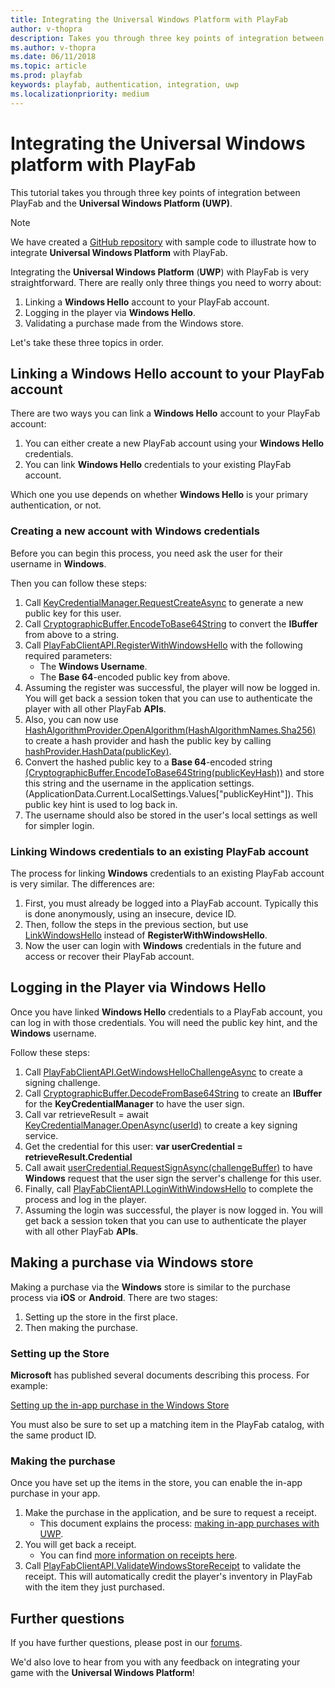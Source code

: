 ```yaml
---
title: Integrating the Universal Windows Platform with PlayFab
author: v-thopra
description: Takes you through three key points of integration between PlayFab and the Universal Windows Platform (UWP).
ms.author: v-thopra
ms.date: 06/11/2018
ms.topic: article
ms.prod: playfab
keywords: playfab, authentication, integration, uwp
ms.localizationpriority: medium
---
```


# Integrating the Universal Windows platform with PlayFab

This tutorial takes you through three key points of integration between PlayFab and the **Universal Windows Platform (UWP)**.

> [!NOTE]
> We have created a [GitHub repository](https://github.com/PlayFab/UWPExample) with sample code to illustrate how to integrate **Universal Windows Platform** with PlayFab.

Integrating the **Universal Windows Platform** (**UWP**) with PlayFab is very straightforward. There are really only three things you need to worry about:

1. Linking a **Windows Hello** account to your PlayFab account.
2. Logging in the player via **Windows Hello**.
3. Validating a purchase made from the Windows store.

Let's take these three topics in order.

## Linking a Windows Hello account to your PlayFab account

There are two ways you can link a **Windows Hello** account to your PlayFab account:

1. You can either create a new PlayFab account using your **Windows Hello** credentials.
2. You can link **Windows Hello** credentials to your existing PlayFab account.

Which one you use depends on whether **Windows Hello** is your primary authentication, or not.

### Creating a new account with Windows credentials

Before you can begin this process, you need ask the user for their username in **Windows**.

Then you can follow these steps:

1. Call [KeyCredentialManager.RequestCreateAsync](https://docs.microsoft.com/en-us/uwp/api/windows.security.credentials.keycredentialmanager) to generate a new public key for this user.
2. Call [CryptographicBuffer.EncodeToBase64String](https://docs.microsoft.com/en-us/uwp/api/Windows.Security.Cryptography.CryptographicBuffer#Windows_Security_Cryptography_CryptographicBuffer_EncodeToBase64String_Windows_Storage_Streams_IBuffer_) to convert the **IBuffer** from above to a string.
3. Call [PlayFabClientAPI.RegisterWithWindowsHello](xref:titleid.playfabapi.com.client.authentication.registerwithwindowshello) with the following required parameters:  
   - The **Windows Username**.
   - The **Base 64**-encoded public key from above.
4. Assuming the register was successful, the player will now be logged in. You will get back a session token that you can use to authenticate the player with all other PlayFab **APIs**.
5. Also, you can now use [HashAlgorithmProvider.OpenAlgorithm(HashAlgorithmNames.Sha256)](https://docs.microsoft.com/en-us/uwp/api/windows.security.cryptography.core.hashalgorithmprovider#Windows_Security_Cryptography_Core_HashAlgorithmProvider_OpenAlgorithm_System_String_) to create a hash provider and hash the public key by calling [hashProvider.HashData(publicKey)](https://docs.microsoft.com/en-us/uwp/api/windows.security.cryptography.core.hashalgorithmprovider#Windows_Security_Cryptography_Core_HashAlgorithmProvider_HashData_Windows_Storage_Streams_IBuffer_).
6. Convert the hashed public key to a **Base 64**-encoded string [(CryptographicBuffer.EncodeToBase64String(publicKeyHash))](https://docs.microsoft.com/en-us/uwp/api/Windows.Security.Cryptography.CryptographicBuffer#Windows_Security_Cryptography_CryptographicBuffer_EncodeToBase64String_Windows_Storage_Streams_IBuffer_) and store this string and the username in the application settings. (ApplicationData.Current.LocalSettings.Values["publicKeyHint"]). This public key hint is used to log back in.
7. The username should also be stored in the user's local settings as well for simpler login.

### Linking Windows credentials to an existing PlayFab account

The process for linking **Windows** credentials to an existing PlayFab account is very similar. The differences are:

1. First, you must already be logged into a PlayFab account. Typically this is done anonymously, using an insecure, device ID.
2. Then, follow the steps in the previous section, but use [LinkWindowsHello](xref:titleid.playfabapi.com.client.accountmanagement.linkwindowshello) instead of **RegisterWithWindowsHello**.
3. Now the user can login with **Windows** credentials in the future and access or recover their PlayFab account.

## Logging in the Player via Windows Hello

Once you have linked **Windows Hello** credentials to a PlayFab account, you can log in with those credentials. You will need the public key hint, and the **Windows** username.

Follow these steps:

1. Call [PlayFabClientAPI.GetWindowsHelloChallengeAsync](xref:titleid.playfabapi.com.client.authentication.getwindowshellochallenge) to create a signing challenge.
2. Call [CryptographicBuffer.DecodeFromBase64String](https://docs.microsoft.com/en-us/uwp/api/Windows.Security.Cryptography.CryptographicBuffer#Windows_Security_Cryptography_CryptographicBuffer_DecodeFromBase64String_System_String_) to create an **IBuffer** for the **KeyCredentialManager** to have the user sign.
3. Call var retrieveResult = await [KeyCredentialManager.OpenAsync(userId)](https://docs.microsoft.com/en-us/uwp/api/windows.security.credentials.keycredentialmanager#Windows_Security_Credentials_KeyCredentialManager_OpenAsync_System_String_) to create a key signing service.
4. Get the credential for this user: **var userCredential = retrieveResult.Credential**
5. Call await [userCredential.RequestSignAsync(challengeBuffer)](https://docs.microsoft.com/en-us/uwp/api/Windows.Security.Credentials.KeyCredential#Windows_Security_Credentials_KeyCredential_RequestSignAsync_Windows_Storage_Streams_IBuffer_) to have **Windows** request that the user sign the server's challenge for this user.
6. Finally, call [PlayFabClientAPI.LoginWithWindowsHello](xref:titleid.playfabapi.com.client.authentication.loginwithwindowshello) to complete the process and log in the player.
7. Assuming the login was successful, the player is now logged in. You will get back a session token that you can use to authenticate the player with all other PlayFab **APIs**.

## Making a purchase via Windows store

Making a purchase via the **Windows** store is similar to the purchase process via **iOS** or **Android**. There are two stages:

1. Setting up the store in the first place.
1. Then making the purchase.

### Setting up the Store

**Microsoft** has published several documents describing this process. For example:

[Setting up the in-app purchase in the Windows Store](https://docs.microsoft.com/en-us/windows/uwp/publish/add-on-submissions)

You must also be sure to set up a matching item in the PlayFab catalog, with the same product ID.

### Making the purchase

Once you have set up the items in the store, you can enable the in-app purchase in your app.

1. Make the purchase in the application, and be sure to request a receipt.
   - This document explains the process: [making in-app purchases with UWP](https://docs.microsoft.com/en-us/uwp/api/windows.applicationmodel.store.currentapp#Windows_ApplicationModel_Store_CurrentApp_RequestProductPurchaseAsync_System_String_System_Boolean_).
2. You will get back a receipt.
   - You can find [more information on receipts here](https://docs.microsoft.com/en-us/windows/uwp/monetize/use-receipts-to-verify-product-purchases).
3. Call [PlayFabClientAPI.ValidateWindowsStoreReceipt](xref:titleid.playfabapi.com.client.platformspecificmethods.validatewindowsstorereceipt) to validate the receipt. This will automatically credit the player's inventory in PlayFab with the item they just purchased.

## Further questions

If you have further questions, please post in our [forums](https://community.playfab.com/index.html).

We'd also love to hear from you with any feedback on integrating your game with the **Universal Windows Platform**!